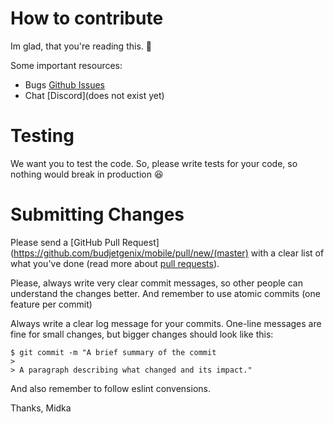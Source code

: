 # How to contribute

Im glad, that you're reading this. :tada:

Some important resources:

  * Bugs [Github Issues](https://github.com/BudjetGenix/mobile/issues)
  * Chat [Discord](does not exist yet)

# Testing

We want you to test the code. So, please write tests for your code, so nothing would break in production :laughing:

# Submitting Changes

Please send a [GitHub Pull Request](https://github.com/budjetgenix/mobile/pull/new/(master) with a clear list of what you've done (read more about [pull requests](http://help.github.com/pull-requests/)).

Please, always write very clear commit messages, so other people can understand the changes better.
And remember to use atomic commits (one feature per commit)

Always write a clear log message for your commits. One-line messages are fine for small changes, but bigger changes should look like this:

    $ git commit -m "A brief summary of the commit
    > 
    > A paragraph describing what changed and its impact."
    
And also remember to follow eslint convensions.

Thanks,
Midka
